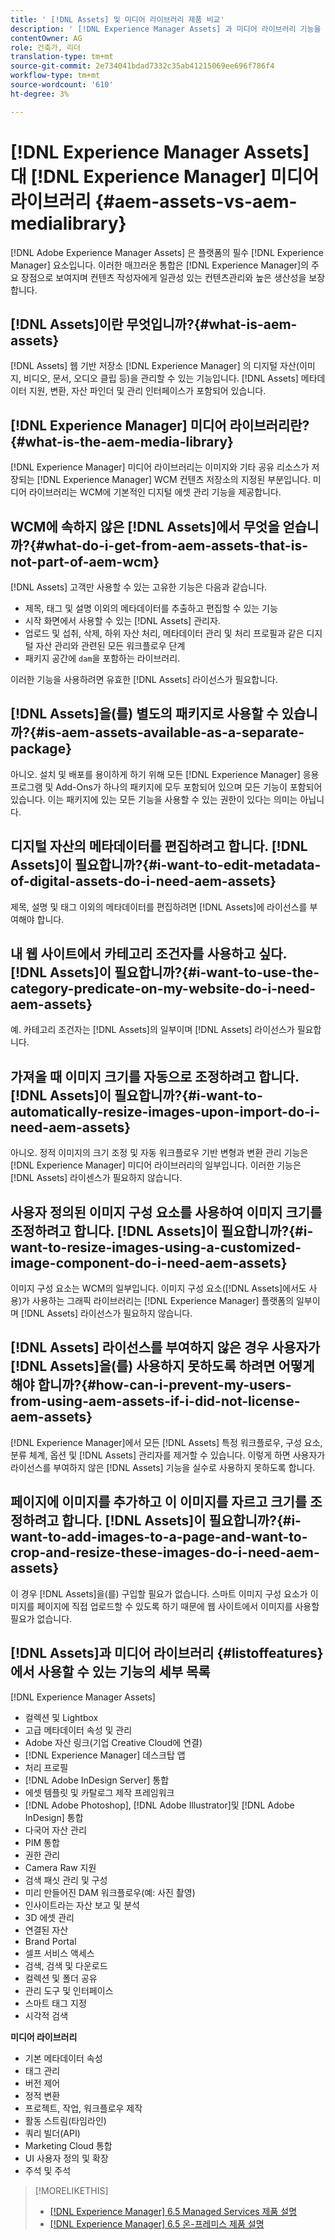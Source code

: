 ```yaml
---
title: ' [!DNL Assets] 및 미디어 라이브러리 제품 비교'
description: ' [!DNL Experience Manager Assets] 과 미디어 라이브러리 기능을 비교하고 차이점을 파악합니다.'
contentOwner: AG
role: 건축가, 리더
translation-type: tm+mt
source-git-commit: 2e734041bdad7332c35ab41215069ee696f786f4
workflow-type: tm+mt
source-wordcount: '610'
ht-degree: 3%

---
```



# [!DNL Experience Manager Assets] 대  [!DNL Experience Manager] 미디어 라이브러리  {#aem-assets-vs-aem-medialibrary}

[!DNL Adobe Experience Manager Assets] 은 플랫폼의 필수  [!DNL Experience Manager] 요소입니다. 이러한 매끄러운 통합은 [!DNL Experience Manager]의 주요 장점으로 보여지며 컨텐츠 작성자에게 일관성 있는 컨텐츠관리와 높은 생산성을 보장합니다.

## [!DNL Assets]이란 무엇입니까?{#what-is-aem-assets}

[!DNL Assets] 웹 기반 저장소 [!DNL Experience Manager] 의 디지털 자산(이미지, 비디오, 문서, 오디오 클립 등)을 관리할 수 있는 기능입니다. [!DNL Assets] 메타데이터 지원, 변환, 자산 파인더 및 관리 인터페이스가 포함되어 있습니다.

## [!DNL Experience Manager] 미디어 라이브러리란?{#what-is-the-aem-media-library}

[!DNL Experience Manager] 미디어 라이브러리는 이미지와 기타 공유 리소스가 저장되는 [!DNL Experience Manager] WCM 컨텐츠 저장소의 지정된 부분입니다. 미디어 라이브러리는 WCM에 기본적인 디지털 에셋 관리 기능을 제공합니다.

## WCM에 속하지 않은 [!DNL Assets]에서 무엇을 얻습니까?{#what-do-i-get-from-aem-assets-that-is-not-part-of-aem-wcm}

[!DNL Assets] 고객만 사용할 수 있는 고유한 기능은 다음과 같습니다.

* 제목, 태그 및 설명 이외의 메타데이터를 추출하고 편집할 수 있는 기능
* 시작 화면에서 사용할 수 있는 [!DNL Assets] 관리자.
* 업로드 및 섭취, 삭제, 하위 자산 처리, 메타데이터 관리 및 처리 프로필과 같은 디지털 자산 관리와 관련된 모든 워크플로우 단계
* 패키지 공간에 `dam`을 포함하는 라이브러리.

이러한 기능을 사용하려면 유효한 [!DNL Assets] 라이선스가 필요합니다.

## [!DNL Assets]을(를) 별도의 패키지로 사용할 수 있습니까?{#is-aem-assets-available-as-a-separate-package}

아니오. 설치 및 배포를 용이하게 하기 위해 모든 [!DNL Experience Manager] 응용 프로그램 및 Add-Ons가 하나의 패키지에 모두 포함되어 있으며 모든 기능이 포함되어 있습니다. 이는 패키지에 있는 모든 기능을 사용할 수 있는 권한이 있다는 의미는 아닙니다.

## 디지털 자산의 메타데이터를 편집하려고 합니다. [!DNL Assets]이 필요합니까?{#i-want-to-edit-metadata-of-digital-assets-do-i-need-aem-assets}

제목, 설명 및 태그 이외의 메타데이터를 편집하려면 [!DNL Assets]에 라이선스를 부여해야 합니다.

## 내 웹 사이트에서 카테고리 조건자를 사용하고 싶다. [!DNL Assets]이 필요합니까?{#i-want-to-use-the-category-predicate-on-my-website-do-i-need-aem-assets}

예. 카테고리 조건자는 [!DNL Assets]의 일부이며 [!DNL Assets] 라이선스가 필요합니다.

## 가져올 때 이미지 크기를 자동으로 조정하려고 합니다. [!DNL Assets]이 필요합니까?{#i-want-to-automatically-resize-images-upon-import-do-i-need-aem-assets}

아니오. 정적 이미지의 크기 조정 및 자동 워크플로우 기반 변형과 변환 관리 기능은 [!DNL Experience Manager] 미디어 라이브러리의 일부입니다. 이러한 기능은 [!DNL Assets] 라이센스가 필요하지 않습니다.

## 사용자 정의된 이미지 구성 요소를 사용하여 이미지 크기를 조정하려고 합니다. [!DNL Assets]이 필요합니까?{#i-want-to-resize-images-using-a-customized-image-component-do-i-need-aem-assets}

이미지 구성 요소는 WCM의 일부입니다. 이미지 구성 요소([!DNL Assets]에서도 사용)가 사용하는 그래픽 라이브러리는 [!DNL Experience Manager] 플랫폼의 일부이며 [!DNL Assets] 라이선스가 필요하지 않습니다.

## [!DNL Assets] 라이선스를 부여하지 않은 경우 사용자가 [!DNL Assets]을(를) 사용하지 못하도록 하려면 어떻게 해야 합니까?{#how-can-i-prevent-my-users-from-using-aem-assets-if-i-did-not-license-aem-assets}

[!DNL Experience Manager]에서 모든 [!DNL Assets] 특정 워크플로우, 구성 요소, 분류 체계, 옵션 및 [!DNL Assets] 관리자를 제거할 수 있습니다. 이렇게 하면 사용자가 라이선스를 부여하지 않은 [!DNL Assets] 기능을 실수로 사용하지 못하도록 합니다.

## 페이지에 이미지를 추가하고 이 이미지를 자르고 크기를 조정하려고 합니다. [!DNL Assets]이 필요합니까?{#i-want-to-add-images-to-a-page-and-want-to-crop-and-resize-these-images-do-i-need-aem-assets}

이 경우 [!DNL Assets]을(를) 구입할 필요가 없습니다. 스마트 이미지 구성 요소가 이미지를 페이지에 직접 업로드할 수 있도록 하기 때문에 웹 사이트에서 이미지를 사용할 필요가 없습니다.

## [!DNL Assets]과 미디어 라이브러리 {#listoffeatures}에서 사용할 수 있는 기능의 세부 목록

[!DNL Experience Manager Assets]

* 컬렉션 및 Lightbox
* 고급 메타데이터 속성 및 관리
* Adobe 자산 링크(기업 Creative Cloud에 연결)
* [!DNL Experience Manager] 데스크탑 앱
* 처리 프로필
* [!DNL Adobe InDesign Server] 통합
* 에셋 템플릿 및 카탈로그 제작 프레임워크
* [!DNL Adobe Photoshop],  [!DNL Adobe Illustrator]및  [!DNL Adobe InDesign] 통합
* 다국어 자산 관리
* PIM 통합
* 권한 관리
* Camera Raw 지원
* 검색 패싯 관리 및 구성
* 미리 만들어진 DAM 워크플로우(예: 사진 촬영)
* 인사이트라는 자산 보고 및 분석
* 3D 에셋 관리
* 연결된 자산
* Brand Portal
* 셀프 서비스 액세스
* 검색, 검색 및 다운로드
* 컬렉션 및 폴더 공유
* 관리 도구 및 인터페이스
* 스마트 태그 지정
* 시각적 검색

**미디어 라이브러리**

* 기본 메타데이터 속성
* 태그 관리
* 버전 제어
* 정적 변환
* 프로젝트, 작업, 워크플로우 제작
* 활동 스트림(타임라인)
* 쿼리 빌더(API)
* Marketing Cloud 통합
* UI 사용자 정의 및 확장
* 주석 및 주석

>[!MORELIKETHIS]
>
>* [[!DNL Experience Manager] 6.5 Managed Services 제품 설명](https://helpx.adobe.com/legal/product-descriptions/adobe-experience-manager-managed-services.html)
>* [[!DNL Experience Manager] 6.5 온-프레미스 제품 설명](https://helpx.adobe.com/legal/product-descriptions/adobe-experience-manager-on-premise.html)

